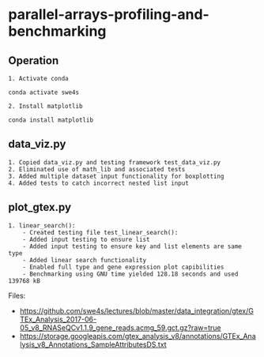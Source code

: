 # parallel-arrays-profiling-and-benchmarking

## Operation

    1. Activate conda

```
conda activate swe4s
```
    2. Install matplotlib

```
conda install matplotlib
```

## data_viz.py
    1. Copied data_viz.py and testing framework test_data_viz.py
    2. Eliminated use of math_lib and associated tests
    3. Added multiple dataset input functionality for boxplotting
    4. Added tests to catch incorrect nested list input

## plot_gtex.py
    1. linear_search():
        - Created testing file test_linear_search():
        - Added input testing to ensure list
        - Added input testing to ensure key and list elements are same type
        - Added linear search functionality
        - Enabled full type and gene expression plot capibilities
        - Benchmarking using GNU time yielded 128.18 seconds and used 139768 kB

Files:
- https://github.com/swe4s/lectures/blob/master/data_integration/gtex/GTEx_Analysis_2017-06-05_v8_RNASeQCv1.1.9_gene_reads.acmg_59.gct.gz?raw=true
- https://storage.googleapis.com/gtex_analysis_v8/annotations/GTEx_Analysis_v8_Annotations_SampleAttributesDS.txt

